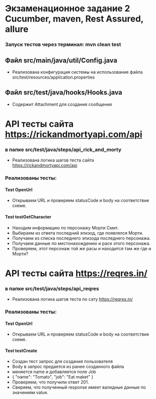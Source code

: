 # Экзаменационное задание 2 Cucumber, maven, Rest Assured, allure

### Запуск тестов через терминал: mvn clean test

## Файл src/main/java/util/Config.java
- Реализована конфигурация системы на использование файла src/test/resources/application.properties

## Файл src/test/java/hooks/Hooks.java
- Содержит Attachment для создания сообщения

# API тесты сайта https://rickandmortyapi.com/api

### в папке src/test/java/steps/api_rick_and_morty
- Реализована логика шагов теста сайта https://rickandmortyapi.com/api

### Реализованы тесты:

#### Test OpenUrl
- Открываем URL и проверяем statusCode и body на соответствие схеме.

#### Test testGetCharacter
- Находим информацию по персонажу Морти Смит.
- Выбираем из ответа последний эпизод, где появлялся Морти.
- Получаем из списка последнего эпизода последнего персонажа.
- Получаем данные по местонахождению и расе этого персонажа.
- Проверяем, этот персонаж той же расы и находится там же где и Морти?

# API тесты сайта https://reqres.in/

### в папке src/test/java/steps/api_reqres
- Реализована логика шагов теста по сату https://reqres.in/

### Реализованы тесты:

#### Test OpenUrl
- Открываем URL и проверяем statusCode и body на соответствие схеме.

#### Test testCreate
- Создан тест запрос для создания пользователя
- Body в запрос предается из ранее созданного файла
- меняется name и добавляется поле Job
- { "name": "Tomato", "job": "Eat maket" }
- Проверяем, что получили ответ 201.
- Сверяем, что полученный response имеет валидные данные по значениям value.

